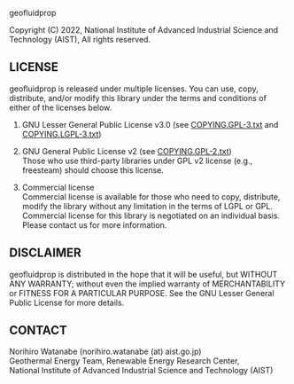 geofluidprop  

Copyright (C) 2022,
    National Institute of Advanced Industrial Science and Technology (AIST),
    All rights reserved.

LICENSE
-------
geofluidprop is released under multiple licenses. You can use, copy, distribute, and/or modify this library under the terms and conditions of either of the licenses below.

1. GNU Lesser General Public License v3.0 (see [COPYING.GPL-3.txt](COPYING.GPL-3.txt) and [COPYING.LGPL-3.txt](COPYING.LGPL-3.txt))

2. GNU General Public License v2 (see [COPYING.GPL-2.txt](COPYING.GPL-2.txt))  
Those who use third-party libraries under GPL v2 license (e.g., freesteam) should choose this license.

3. Commercial license  
Commercial license is available for those who need to copy, distribute, modify the library without any limitation in the terms of LGPL or GPL. 
Commercial license for this library is negotiated on an individual basis.
Please contact us for more information.


DISCLAIMER
----------
geofluidprop is distributed in the hope that it will be useful, but WITHOUT ANY WARRANTY; without even the implied warranty of MERCHANTABILITY or FITNESS FOR A PARTICULAR PURPOSE. See the GNU Lesser General Public License for more details.


CONTACT
-------------------
Norihiro Watanabe (norihiro.watanabe (at) aist.go.jp)  
Geothermal Energy Team, Renewable Energy Research Center,  
National Institute of Advanced Industrial Science and Technology (AIST)

